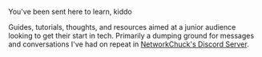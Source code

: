 You've been sent here to learn, kiddo

Guides, tutorials, thoughts, and resources aimed at a junior audience looking to get their start in tech. Primarily a dumping ground for messages and conversations I've had on repeat in [NetworkChuck's Discord Server](https://discord.gg/networkchuck).
